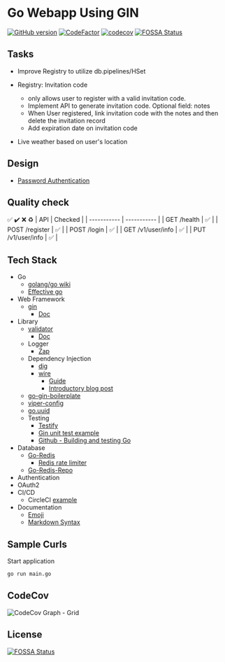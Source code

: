 # Go Webapp Using GIN

[![GitHub version](https://badge.fury.io/gh/yehuizhang%2Fgo-zyh-webserver.svg)](https://badge.fury.io/gh/yehuizhang%2Fgo-zyh-webserver)
[![CodeFactor](https://www.codefactor.io/repository/github/yehuizhang/go-zyh-webserver/badge)](https://www.codefactor.io/repository/github/yehuizhang/go-zyh-webserver)
[![codecov](https://codecov.io/gh/yehuizhang/go-zyh-webserver/branch/main/graph/badge.svg?token=fQ74xxW1ez)](https://codecov.io/gh/yehuizhang/go-zyh-webserver)
[![FOSSA Status](https://app.fossa.com/api/projects/git%2Bgithub.com%2Fyehuizhang%2Fgo-zyh-webserver.svg?type=shield)](https://app.fossa.com/projects/git%2Bgithub.com%2Fyehuizhang%2Fgo-zyh-webserver?ref=badge_shield)

## Tasks

- Improve Registry to utilize db.pipelines/HSet

- Registry: Invitation code
  - only allows user to register with a valid invitation code.
  - Implement API to generate invitation code. Optional field: notes
  - When User registered, link invitation code with the notes and then delete the invitation record
  - Add expiration date on invitation code
- Live weather based on user's location

## Design

- [Password Authentication](https://www.sohamkamani.com/golang/password-authentication-and-storage/)

## Quality check

:white_check_mark: :heavy_check_mark: :x: :recycle:
| API | Checked |
| ----------- | ----------- |
| GET /health | :white_check_mark: |
| POST /register | :white_check_mark: |
| POST /login | :white_check_mark: |
| GET /v1/user/info | :white_check_mark: |
| PUT /v1/user/info | :white_check_mark: |

## Tech Stack

- Go
  - [golang/go wiki](https://github.com/golang/go/wiki)
  - [Effective go](https://go.dev/doc/effective_go)
- Web Framework
  - [gin](https://github.com/gin-gonic/gin)
    - [Doc](https://gin-gonic.com/)
- Library
  - [validator](https://github.com/go-playground/validator)
    - [Doc](https://pkg.go.dev/github.com/go-playground/validator/v10)
  - Logger
    - [Zap](https://github.com/uber-go/zap)
  - Dependency Injection
    - [dig](https://github.com/uber-go/dig)
    - [wire](https://github.com/google/wire)
      - [Guide](https://github.com/google/wire/blob/v0.5.0/docs/guide.md)
      - [Introductory blog post](https://go.dev/blog/wire)
  - [go-gin-boilerplate](https://github.com/vsouza/go-gin-boilerplate)
  - [viper-config](https://github.com/spf13/viper)
  - [go.uuid](https://github.com/satori/go.uuid)
  - Testing
    - [Testify](https://github.com/stretchr/testify)
    - [Gin unit test example](https://github.com/yemiwebby/golang-company-api/blob/main/main_test.go)
    - [Github - Building and testing Go](https://docs.github.com/en/actions/automating-builds-and-tests/building-and-testing-go)
- Database
  - [Go-Redis](https://redis.uptrace.dev/)
    - [Redis rate limiter](https://github.com/go-redis/redis_rate)
  - [Go-Redis-Repo](https://github.com/go-redis/redis)
- Authentication
- OAuth2
- CI/CD
  - CircleCI [example](https://github.com/codecov/example-go/blob/main/.circleci/config.yml)
- Documentation
  - [Emoji](https://github.com/ikatyang/emoji-cheat-sheet/blob/master/README.md)
  - [Markdown Syntax](https://www.markdownguide.org/extended-syntax)

## Sample Curls

Start application

```sh
go run main.go
```

## CodeCov

![CodeCov Graph - Grid](https://codecov.io/gh/yehuizhang/go-zyh-webserver/branch/main/graphs/tree.svg?token=fQ74xxW1ez)

## License

[![FOSSA Status](https://app.fossa.com/api/projects/git%2Bgithub.com%2Fyehuizhang%2Fgo-zyh-webserver.svg?type=large)](https://app.fossa.com/projects/git%2Bgithub.com%2Fyehuizhang%2Fgo-zyh-webserver?ref=badge_large)

